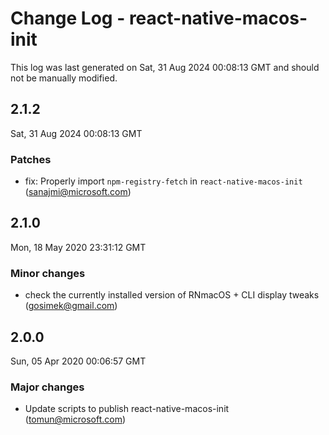 # Change Log - react-native-macos-init

This log was last generated on Sat, 31 Aug 2024 00:08:13 GMT and should not be manually modified.

<!-- Start content -->

## 2.1.2

Sat, 31 Aug 2024 00:08:13 GMT

### Patches

- fix: Properly import `npm-registry-fetch` in `react-native-macos-init` (sanajmi@microsoft.com)

## 2.1.0

Mon, 18 May 2020 23:31:12 GMT

### Minor changes

- check the currently installed version of RNmacOS + CLI display tweaks (gosimek@gmail.com)

## 2.0.0

Sun, 05 Apr 2020 00:06:57 GMT

### Major changes

- Update scripts to publish react-native-macos-init (tomun@microsoft.com)
